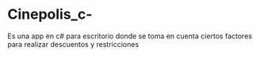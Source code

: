 # Cinepolis_c-
Es una app en c# para escritorio donde se toma en cuenta ciertos factores para realizar descuentos y restricciones  
